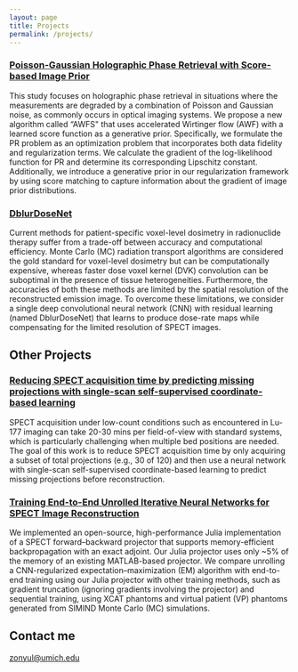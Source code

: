 ```yaml
---
layout: page
title: Projects
permalink: /projects/
---
```


### [Poisson-Gaussian Holographic Phase Retrieval with Score-based Image Prior](https://github.com/ZongyuLi-umich/2023-PGPR) 
This study focuses on holographic phase retrieval in situations where the measurements are degraded by a combination of Poisson and Gaussian noise, as commonly occurs in optical imaging systems. We propose a new algorithm called “AWFS" that uses accelerated Wirtinger flow (AWF) with a learned score function as a generative prior. Specifically, we formulate the PR problem as an optimization problem that incorporates both data fidelity and regularization terms. We calculate the gradient of the log-likelihood function for PR and determine its corresponding Lipschitz constant. Additionally, we introduce a generative prior in our regularization framework by using score matching to capture information about the gradient of image prior distributions.

### [DblurDoseNet](https://pubmed.ncbi.nlm.nih.gov/34882821/)
Current methods for patient-specific voxel-level dosimetry in radionuclide therapy suffer from a trade-off between accuracy and computational efficiency. Monte Carlo (MC) radiation transport algorithms are considered the gold standard for voxel-level dosimetry but can be computationally expensive, whereas faster dose voxel kernel (DVK) convolution can be suboptimal in the presence of tissue heterogeneities. Furthermore, the accuracies of both these methods are limited by the spatial resolution of the reconstructed emission image. To overcome these limitations, we consider a single deep convolutional neural network (CNN) with residual learning (named DblurDoseNet) that learns to produce dose-rate maps while compensating for the limited resolution of SPECT images.

## Other Projects

### [Reducing SPECT acquisition time by predicting missing projections with single-scan self-supervised coordinate-based learning](https://jnm.snmjournals.org/content/64/supplement_1/P1014.abstract)

  SPECT acquisition under low-count conditions such as encountered in Lu-177 imaging can take 20-30 mins per field-of-view with standard systems, which is particularly challenging when multiple bed positions are needed. The goal of this work is to reduce SPECT acquisition time by only acquiring a subset of total projections (e.g., 30 of 120) and then use a neural network with single-scan self-supervised coordinate-based learning to predict missing projections before reconstruction.
   
### [Training End-to-End Unrolled Iterative Neural Networks for SPECT Image Reconstruction](https://ieeexplore.ieee.org/abstract/document/10032177)

   We implemented an open-source, high-performance Julia implementation of a SPECT forward–backward projector that supports memory-efficient backpropagation with an exact adjoint. Our Julia projector uses only ~5% of the memory of an existing MATLAB-based projector. We compare unrolling a CNN-regularized expectation–maximization (EM) algorithm with end-to-end training using our Julia projector with other training methods, such as gradient truncation (ignoring gradients involving the projector) and sequential training, using XCAT phantoms and virtual patient (VP) phantoms generated from SIMIND Monte Carlo (MC) simulations.

## Contact me

[zonyul@umich.edu](mailto:zonyul@umich.edu)
